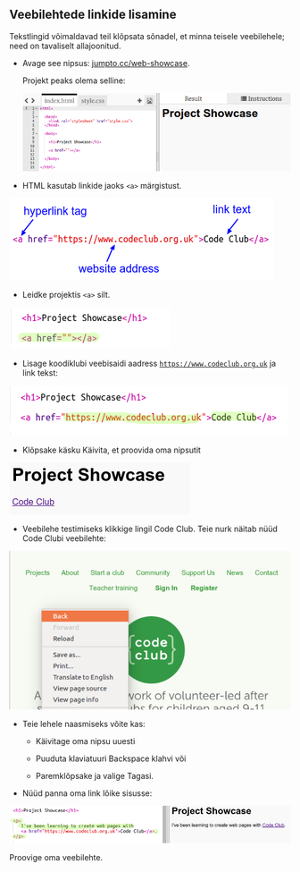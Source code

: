 ## Veebilehtede linkide lisamine

Tekstlingid võimaldavad teil klõpsata sõnadel, et minna teisele veebilehele; need on tavaliselt allajoonitud.

+ Avage see nipsus: [jumpto.cc/web-showcase](http://jumpto.cc/web-showcase).
    
    Projekt peaks olema selline:
    
    ![ekraanipilt](images/showcase-starter.png)

+ HTML kasutab linkide jaoks `<a>` märgistust.

![ekraanipilt](images/showcase-link.png)

+ Leidke projektis `<a>` silt. 

![ekraanipilt](images/showcase-a-template.png)

+ Lisage koodiklubi veebisaidi aadress [`https://www.codeclub.org.uk`](https://www.codeclub.org.uk) ja link tekst:

![ekraanipilt](images/showcase-code-club.png)

+ Klõpsake käsku Käivita, et proovida oma nipsutit

![ekraanipilt](images/showcase-cc-output.png)

+ Veebilehe testimiseks klikkige lingil Code Club. Teie nurk näitab nüüd Code Clubi veebilehte: 

![ekraanipilt](images/showcase-cc-website.png)

+ Teie lehele naasmiseks võite kas:
    
    + Käivitage oma nipsu uuesti
    
    + Puuduta klaviatuuri Backspace klahvi või
    
    + Paremklõpsake ja valige Tagasi.

+ Nüüd panna oma link lõike sisusse:

![ekraanipilt](images/showcase-paragraph.png)

Proovige oma veebilehte.